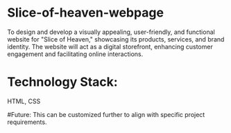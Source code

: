 # Slice-of-heaven-webpage
To design and develop a visually appealing, user-friendly, and functional website for "Slice of Heaven," showcasing its products, services, and brand identity. The website will act as a digital storefront, enhancing customer engagement and facilitating online interactions.

# Technology Stack:
HTML, CSS

#Future:
This can be customized further to align with specific project requirements.
